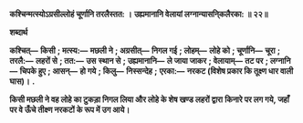 **कश्चिन्मत्स्योऽग्रसील्लोहं चूर्णानि तरलैस्तत: ।** **उह्यमानानि वेलायां लग्नान्यासनि्कलैरका: ॥ २२॥** 

**शब्दार्थ** 

**कश्चित्—** **किसी** **; मत्स्य:—** **मछली ने** **; अग्रसीत्—** **निगल गई** **; लोहम्—** **लोहे को** **; चूर्णानि—** **चूरा** **; तरलै:—** **लहरों से** **; तत:—** **उस** **स्थान से** **; उह्यमानानि—** **ले जाया जाकर** **; वेलायाम्—** **तट पर** **; लग्नानि—** **चिपके हुए** **; आसन्—** **हो गये** **; किलु—** **निस्सन्देह** **;** **एरका:—** **नरकट (विशेष प्रकार कि तूक्ष्ण धार वाली घास)।** **.** 

**किसी मछली ने वह लोहे का टुकड़ा निगल लिया और लोहे के शेष खण्ड लहरों द्वारा** **किनारे पर लग गये, जहाँ पर वे ऊँचे तीक्ष्ण नरकटों के रूप में उग आये।** 
